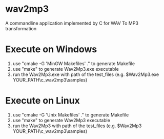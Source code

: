 # wav2mp3
A commandline application implemented by C for WAV To MP3 transformation

# Execute on Windows
1. use "cmake -G 'MinGW Makefiles' ." to generate Makefile
2. use "make" to generate Wav2Mp3.exe executable
3. run the Wav2Mp3.exe with path of the test_files (e.g. $Wav2Mp3.exe YOUR_PATH\c_wav2mp3\samples)

# Execute on Linux
1. use "cmake -G 'Unix Makefiles' ." to generate Makefile
2. use "make" to generate Wav2Mp3 executable
3. run the Wav2Mp3 with path of the test_files (e.g. $Wav2Mp3 YOUR_PATH\c_wav2mp3\samples)

